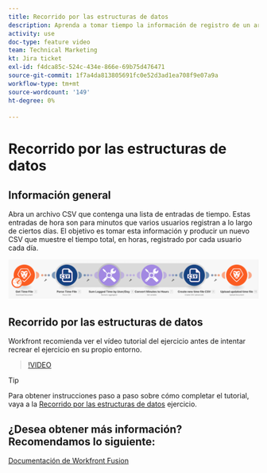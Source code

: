 ```yaml
---
title: Recorrido por las estructuras de datos
description: Aprenda a tomar tiempo la información de registro de un archivo, transformarla y producir un nuevo archivo con los datos transformados en [!DNL Adobe Workfront Fusion].
activity: use
doc-type: feature video
team: Technical Marketing
kt: Jira ticket
exl-id: f4dca85c-524c-434e-866e-69b75d476471
source-git-commit: 1f7a4da813805691fc0e52d3ad1ea708f9e07a9a
workflow-type: tm+mt
source-wordcount: '149'
ht-degree: 0%

---
```


# Recorrido por las estructuras de datos

## Información general

Abra un archivo CSV que contenga una lista de entradas de tiempo. Estas entradas de hora son para minutos que varios usuarios registran a lo largo de ciertos días. El objetivo es tomar esta información y producir un nuevo CSV que muestre el tiempo total, en horas, registrado por cada usuario cada día.

![Imagen de un escenario de fusión](assets/data-structures-and-data-stores-1.png)

## Recorrido por las estructuras de datos

Workfront recomienda ver el vídeo tutorial del ejercicio antes de intentar recrear el ejercicio en su propio entorno.

>[!VIDEO](https://video.tv.adobe.com/v/335294/?quality=12)

>[!TIP]
>
>Para obtener instrucciones paso a paso sobre cómo completar el tutorial, vaya a la [Recorrido por las estructuras de datos](https://experienceleague.adobe.com/docs/workfront-learn/tutorials-workfront/fusion/exercises/data-structures.html?lang=en) ejercicio.


## ¿Desea obtener más información? Recomendamos lo siguiente:

[Documentación de Workfront Fusion](https://experienceleague.adobe.com/docs/workfront/using/adobe-workfront-fusion/workfront-fusion-2.html?lang=en)
